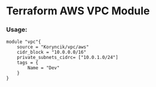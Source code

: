 # Terraform AWS VPC Module

### Usage:
```
module "vpc"{
    source = "Koryncik/vpc/aws"
    cidr_block = "10.0.0.0/16"
    private_subnets_cidrc= ["10.0.1.0/24"]
    tags = {
        Name = "Dev"
    }
}

```